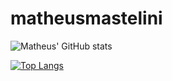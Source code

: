 # matheusmastelini

![Matheus' GitHub stats](https://github-readme-stats.vercel.app/api?username=Amazing512&show_icons=true&theme=dracula&count_private=true)

[![Top Langs](https://github-readme-stats.vercel.app/api/top-langs/?username=Amazing512&layout=compact&theme=dracula)](https://github.com/anuraghazra/github-readme-stats)


